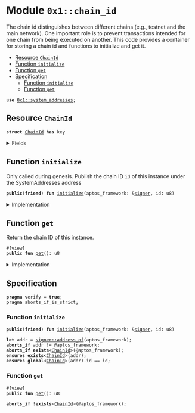 
<a id="0x1_chain_id"></a>

# Module `0x1::chain_id`

The chain id distinguishes between different chains (e.g., testnet and the main network).
One important role is to prevent transactions intended for one chain from being executed on another.
This code provides a container for storing a chain id and functions to initialize and get it.


-  [Resource `ChainId`](#0x1_chain_id_ChainId)
-  [Function `initialize`](#0x1_chain_id_initialize)
-  [Function `get`](#0x1_chain_id_get)
-  [Specification](#@Specification_0)
    -  [Function `initialize`](#@Specification_0_initialize)
    -  [Function `get`](#@Specification_0_get)


<pre><code><b>use</b> <a href="system_addresses.md#0x1_system_addresses">0x1::system_addresses</a>;
</code></pre>



<a id="0x1_chain_id_ChainId"></a>

## Resource `ChainId`



<pre><code><b>struct</b> <a href="chain_id.md#0x1_chain_id_ChainId">ChainId</a> <b>has</b> key
</code></pre>



<details>
<summary>Fields</summary>


<dl>
<dt>
<code>id: u8</code>
</dt>
<dd>

</dd>
</dl>


</details>

<a id="0x1_chain_id_initialize"></a>

## Function `initialize`

Only called during genesis.
Publish the chain ID <code>id</code> of this instance under the SystemAddresses address


<pre><code><b>public</b>(<b>friend</b>) <b>fun</b> <a href="chain_id.md#0x1_chain_id_initialize">initialize</a>(aptos_framework: &<a href="../../aptos-stdlib/../move-stdlib/doc/signer.md#0x1_signer">signer</a>, id: u8)
</code></pre>



<details>
<summary>Implementation</summary>


<pre><code><b>public</b>(<b>friend</b>) <b>fun</b> <a href="chain_id.md#0x1_chain_id_initialize">initialize</a>(aptos_framework: &<a href="../../aptos-stdlib/../move-stdlib/doc/signer.md#0x1_signer">signer</a>, id: u8) {
    <a href="system_addresses.md#0x1_system_addresses_assert_aptos_framework">system_addresses::assert_aptos_framework</a>(aptos_framework);
    <b>move_to</b>(aptos_framework, <a href="chain_id.md#0x1_chain_id_ChainId">ChainId</a> { id })
}
</code></pre>



</details>

<a id="0x1_chain_id_get"></a>

## Function `get`

Return the chain ID of this instance.


<pre><code>#[view]
<b>public</b> <b>fun</b> <a href="chain_id.md#0x1_chain_id_get">get</a>(): u8
</code></pre>



<details>
<summary>Implementation</summary>


<pre><code><b>public</b> <b>fun</b> <a href="chain_id.md#0x1_chain_id_get">get</a>(): u8 <b>acquires</b> <a href="chain_id.md#0x1_chain_id_ChainId">ChainId</a> {
    <b>borrow_global</b>&lt;<a href="chain_id.md#0x1_chain_id_ChainId">ChainId</a>&gt;(@aptos_framework).id
}
</code></pre>



</details>

<a id="@Specification_0"></a>

## Specification



<pre><code><b>pragma</b> verify = <b>true</b>;
<b>pragma</b> aborts_if_is_strict;
</code></pre>



<a id="@Specification_0_initialize"></a>

### Function `initialize`


<pre><code><b>public</b>(<b>friend</b>) <b>fun</b> <a href="chain_id.md#0x1_chain_id_initialize">initialize</a>(aptos_framework: &<a href="../../aptos-stdlib/../move-stdlib/doc/signer.md#0x1_signer">signer</a>, id: u8)
</code></pre>




<pre><code><b>let</b> addr = <a href="../../aptos-stdlib/../move-stdlib/doc/signer.md#0x1_signer_address_of">signer::address_of</a>(aptos_framework);
<b>aborts_if</b> addr != @aptos_framework;
<b>aborts_if</b> <b>exists</b>&lt;<a href="chain_id.md#0x1_chain_id_ChainId">ChainId</a>&gt;(@aptos_framework);
<b>ensures</b> <b>exists</b>&lt;<a href="chain_id.md#0x1_chain_id_ChainId">ChainId</a>&gt;(addr);
<b>ensures</b> <b>global</b>&lt;<a href="chain_id.md#0x1_chain_id_ChainId">ChainId</a>&gt;(addr).id == id;
</code></pre>



<a id="@Specification_0_get"></a>

### Function `get`


<pre><code>#[view]
<b>public</b> <b>fun</b> <a href="chain_id.md#0x1_chain_id_get">get</a>(): u8
</code></pre>




<pre><code><b>aborts_if</b> !<b>exists</b>&lt;<a href="chain_id.md#0x1_chain_id_ChainId">ChainId</a>&gt;(@aptos_framework);
</code></pre>


[move-book]: https://aptos.dev/move/book/SUMMARY

